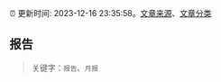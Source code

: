 :alarm_clock: 更新时间: 2023-12-16 23:35:58。[文章来源](/README.md)、[文章分类](/TAGS.md)

## 报告


> 关键字：`报告`、`月报`



